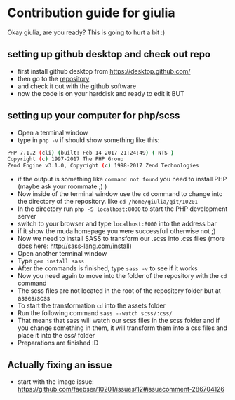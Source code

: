 # Contribution guide for giulia

Okay giulia, are you ready? This is going to hurt a bit :)

## setting up github desktop and check out repo

* first install github desktop from https://desktop.github.com/
* then go to the [repository](https://github.com/faebser/10201)
* and check it out with the github software
* now the code is on your harddisk and ready to edit it BUT

## setting up your computer for php/scss

* Open a terminal window
* type in ```php -v``` if should show something like this:
```bash
PHP 7.1.2 (cli) (built: Feb 14 2017 21:24:49) ( NTS )
Copyright (c) 1997-2017 The PHP Group
Zend Engine v3.1.0, Copyright (c) 1998-2017 Zend Technologies
```
* if the output is something like ```command not found``` you need to install PHP (maybe ask your roommate ;) )
* Now inside of the terminal window use the ```cd``` command to change into the directory of the repository. like ```cd /home/giulia/git/10201```
* In the directory run ```php -S localhost:8000``` to start the PHP development server
* switch to your browser and type ```localhost:8000``` into the address bar
* if it show the muda homepage you were successfull otherwise not ;)
* Now we need to install SASS to transform our .scss into .css files (more docs here: http://sass-lang.com/install)
* Open another terminal window
* Type ```gem install sass```
* After the commands is finished, type ```sass -v``` to see if it works
* Now you need again to move into the folder of the repository with the ```cd``` command
* The scss files are not located in the root of the repository folder but at asses/scss
* To start the transformation ```cd``` into the assets folder
* Run the following command ```sass --watch scss/:css/```
* That means that sass will watch our scss files in the scss folder and if you change something in them, it will transform them into a css files and place it into the css/ folder
* Preparations are finished :D

## Actually fixing an issue

* start with the image issue: https://github.com/faebser/10201/issues/12#issuecomment-286704126

